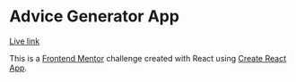 # Advice Generator App

[Live link](https://adamwohere.github.io/advice-generator-app)

This is a [Frontend Mentor](https://www.frontendmentor.io/challenges/advice-generator-app-QdUG-13db) challenge created with React using [Create React App](https://github.com/facebook/create-react-app).

